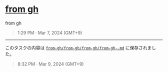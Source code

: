 # [from gh](https://github.com/noraworld/github-actions-sandbox/issues/131)
from gh

> 1:29 PM · Mar 7, 2024 (GMT+9)

---

このタスクの内容は [`from-gh/from-gh/from-gh/from-gh-.md`](https://github.com/noraworld/github-actions-sandbox/blob/main/from-gh/from-gh/from-gh/from-gh-.md) に保存されました。

> 8:32 PM · Mar 9, 2024 (GMT+9)
